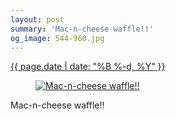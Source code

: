 ```yaml
---
layout: post
summary: 'Mac-n-cheese waffle!!'
og_image: 544-960.jpg
---
```


<p>
 <time>
  <a href="/544">
   {{ page.date | date: "%B %-d, %Y" }}
  </a>
 </time>
 <a href="/544">
  <figure data-taken="9/3/2016">
   <img alt="Mac-n-cheese waffle!!" sizes="(min-width: 700px) 50vw, calc(100vw - 2rem)" src="{{ site.assets_url }}/544-480.jpg" srcset="{{ site.assets_url }}/544-240.jpg 240w, {{ site.assets_url }}/544-480.jpg 480w, {{ site.assets_url }}/544-720.jpg 720w, {{ site.assets_url }}/544-960.jpg 960w"/>
  </figure>
 </a>
 <span>
  Mac-n-cheese waffle!!
 </span>
</p>
